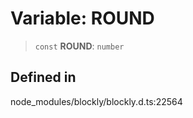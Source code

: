 # Variable: ROUND

> `const` **ROUND**: `number`

## Defined in

node_modules/blockly/blockly.d.ts:22564
